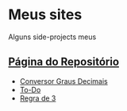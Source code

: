 # Meus sites

Alguns side-projects meus

[Página do Repositório](https://vitorkoch.github.io/my-sites/)
---

-  [Conversor Graus Decimais](https://vitorkoch.github.io/my-sites/decimal-degrees/)  
-  [To-Do](https://vitorkoch.github.io/my-sites/to-do/)  
-  [Regra de 3](https://vitorkoch.github.io/my-sites/rule-of-3/)

